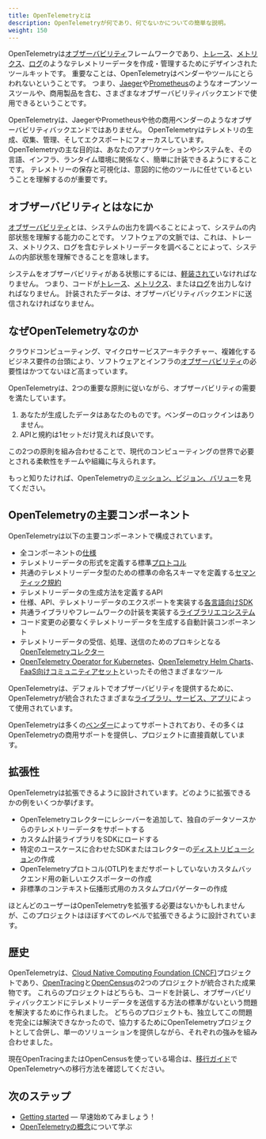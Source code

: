 ```yaml
---
title: OpenTelemetryとは
description: OpenTelemetryが何であり、何でないかについての簡単な説明。
weight: 150
---
```


OpenTelemetryは[オブザーバビリティ](/docs/concepts/observability-primer/#what-is-observability)フレームワークであり、[トレース](/docs/concepts/signals/traces/)、[メトリクス](/docs/concepts/signals/metrics/)、[ログ](/docs/concepts/signals/logs/)のようなテレメトリーデータを作成・管理するためにデザインされたツールキットです。
重要なことは、OpenTelemetryはベンダーやツールにとらわれないということです。
つまり、[Jaeger](https://www.jaegertracing.io/)や[Prometheus](https://prometheus.io/)のようなオープンソースツールや、商用製品を含む、さまざまなオブザーバビリティバックエンドで使用できるということです。

OpenTelemetryは、JaegerやPrometheusや他の商用ベンダーのようなオブザーバビリティバックエンドではありません。
OpenTelemetryはテレメトリの生成、収集、管理、そしてエクスポートにフォーカスしています。
OpenTelemetryの主な目的は、あなたのアプリケーションやシステムを、その言語、インフラ、ランタイム環境に関係なく、簡単に計装できるようにすることです。
テレメトリーの保存と可視化は、意図的に他のツールに任せているということを理解するのが重要です。

## オブザーバビリティとはなにか

[オブザーバビリティ](/docs/concepts/observability-primer/#what-is-observability)とは、システムの出力を調べることによって、システムの内部状態を理解する能力のことです。
ソフトウェアの文脈では、これは、トレース、メトリクス、ログを含むテレメトリーデータを調べることによって、システムの内部状態を理解できることを意味します。

システムをオブザーバビリティがある状態にするには、[軽装されて](/docs/concepts/instrumentation)いなければなりません。
つまり、コードが[トレース](/docs/concepts/signals/traces/)、[メトリクス](/docs/concepts/signals/metrics/)、または[ログ](/docs/concepts/signals/logs/)を出力しなければなりません。
計装されたデータは、オブザーバビリティバックエンドに送信されなければなりません。

## なぜOpenTelemetryなのか

クラウドコンピューティング、マイクロサービスアーキテクチャー、複雑化するビジネス要件の台頭により、ソフトウェアとインフラの[オブザーバビリティ](/docs/concepts/observability-primer/#what-is-observability)の必要性はかつてないほど高まっています。

OpenTelemetryは、2つの重要な原則に従いながら、オブザーバビリティの需要を満たしています。

  1. あなたが生成したデータはあなたのものです。ベンダーのロックインはありません。
  2. APIと規約は1セットだけ覚えれば良いです。

この2つの原則を組み合わせることで、現代のコンピューティングの世界で必要とされる柔軟性をチームや組織に与えられます。

もっと知りたければ、OpenTelemetryの[ミッション、ビジョン、バリュー](/community/mission/)を見てください。

## OpenTelemetryの主要コンポーネント

OpenTelemetryは以下の主要コンポーネントで構成されています。

- 全コンポーネントの[仕様](/docs/specs/otel)
- テレメトリーデータの形式を定義する標準[プロトコル](/docs/specs/otlp/)
- 共通のテレメトリーデータ型のための標準の命名スキーマを定義する[セマンティック規約](/docs/specs/semconv/)
- テレメトリーデータの生成方法を定義するAPI
- 仕様、API、テレメトリーデータのエクスポートを実装する[各言語向けSDK](/docs/languages)
- 共通ライブラリやフレームワークの計装を実装する[ライブラリエコシステム](/ecosystem/registry)
- コード変更の必要なくテレメトリーデータを生成する自動計装コンポーネント
- テレメトリーデータの受信、処理、送信のためのプロキシとなる[OpenTelemetryコレクター](/docs/collector)
- [OpenTelemetry Operator for Kubernetes](/docs/kubernetes/operator/)、[OpenTelemetry Helm Charts](/docs/kubernetes/helm/)、[FaaS向けコミュニティアセット](/docs/faas/)といったその他さまざまなツール

OpenTelemetryは、デフォルトでオブザーバビリティを提供するために、OpenTelemetryが統合されたさまざまな[ライブラリ、サービス、アプリ](/ecosystem/integrations/)によって使用されています。

OpenTelemetryは多くの[ベンダー](/ecosystem/vendors/)によってサポートされており、その多くはOpenTelemetryの商用サポートを提供し、プロジェクトに直接貢献しています。

## 拡張性

OpenTelemetryは拡張できるように設計されています。どのように拡張できるかの例をいくつか挙げます。

- OpenTelemetryコレクターにレシーバーを追加して、独自のデータソースからのテレメトリーデータをサポートする
- カスタム計装ライブラリをSDKにロードする
- 特定のユースケースに合わせたSDKまたはコレクターの[ディストリビューション](/docs/concepts/distributions/)の作成
- OpenTelemetryプロトコル(OTLP)をまだサポートしていないカスタムバックエンド用の新しいエクスポーターの作成
- 非標準のコンテキスト伝播形式用のカスタムプロパゲーターの作成

ほとんどのユーザーはOpenTelemetryを拡張する必要はないかもしれませんが、このプロジェクトはほぼすべてのレベルで拡張できるように設計されています。

## 歴史

OpenTelemetryは、[Cloud Native Computing Foundation (CNCF)](https://www.cncf.io)プロジェクトであり、[OpenTracing](https://opentracing.io)と[OpenCensus](https://opencensus.io)の2つのプロジェクトが統合された成果物です。
これらのプロジェクトはどちらも、コードを計装し、オブザーバビリティバックエンドにテレメトリーデータを送信する方法の標準がないという問題を解決するために作られました。
どちらのプロジェクトも、独立してこの問題を完全には解決できなかったので、協力するためにOpenTelemetryプロジェクトとして合併し、単一のソリューションを提供しながら、それぞれの強みを組み合わせました。

現在OpenTracingまたはOpenCensusを使っている場合は、[移行ガイド](/docs/migration/)でOpenTelemetryへの移行方法を確認してください。

## 次のステップ

- [Getting started](/docs/getting-started/) &mdash; 早速始めてみましょう！
- [OpenTelemetryの概念](/docs/concepts/)について学ぶ
